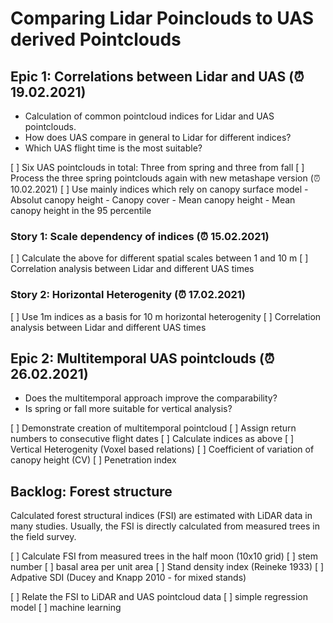 # Comparing Lidar Poinclouds to UAS derived Pointclouds


## Epic 1: Correlations between Lidar and UAS (:alarm_clock: 19.02.2021)

- Calculation of common pointcloud indices for Lidar and UAS pointclouds.
- How does UAS compare in general to Lidar for different indices?
- Which UAS flight time is the most suitable?

[ ] Six UAS pointclouds in total: Three from spring and three from fall
    [ ] Process the three spring pointclouds again with new metashape version (:alarm_clock: 10.02.2021)
[ ] Use mainly indices which rely on canopy surface model 
    - Absolut canopy height
    - Canopy cover
    - Mean canopy height
    - Mean canopy height in the 95 percentile

### Story 1: Scale dependency of indices (:alarm_clock: 15.02.2021)

[ ] Calculate the above for different spatial scales between 1 and 10 m
[ ] Correlation analysis between Lidar and different UAS times


### Story 2: Horizontal Heterogenity (:alarm_clock: 17.02.2021)

[ ] Use 1m indices as a basis for 10 m horizontal heterogenity
[ ] Correlation analysis between Lidar and different UAS times 



## Epic 2: Multitemporal UAS pointclouds (:alarm_clock: 26.02.2021)

- Does the multitemporal approach improve the comparability?
- Is spring or fall more suitable for vertical analysis?


[ ] Demonstrate creation of multitemporal pointcloud
[ ] Assign return numbers to consecutive flight dates
[ ] Calculate indices as above
[ ] Vertical Heterogenity (Voxel based relations)
  [ ] Coefficient of variation of canopy height (CV)
  [ ] Penetration index
  


## Backlog: Forest structure

Calculated forest structural indices (FSI) are estimated with LiDAR data in many studies.
Usually, the FSI is directly calculated from measured trees in the field survey.

[ ] Calculate FSI from measured trees in the half moon (10x10 grid)
	[ ] stem number
	[ ] basal area per unit area
	[ ] Stand density index (Reineke 1933)
	[ ] Adpative SDI (Ducey and Knapp 2010 - for mixed stands)

[ ] Relate the FSI to LiDAR and UAS pointcloud data
	[ ] simple regression model
	[ ] machine learning



